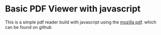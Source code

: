 # Basic PDF Viewer with javascript

This is a simple pdf reader build with javascript using the [mozilla pdf](https://mozilla.github.io/pdf.js/build/pdf.js "open source pdf library by mozilla"). which can be found on github
